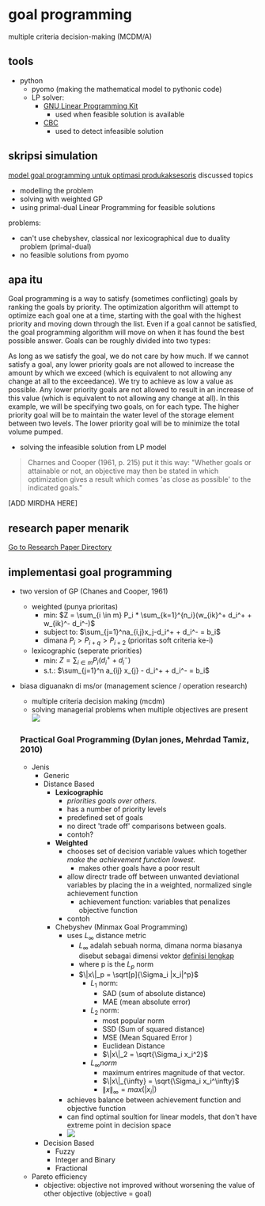 # goal programming 
multiple criteria decision-making (MCDM/A)

## tools
- python 
  - pyomo (making the mathematical model to pythonic code)
  - LP solver:
    - [GNU Linear Programming Kit](https://www.gnu.org/software/glpk/) 
      - used when feasible solution is available
    - [CBC](https://projects.coin-or.org/Cbc)
      - used to detect infeasible solution

## skripsi simulation 
[model goal programming untuk optimasi produkaksesoris]()
discussed topics
- modelling the problem 
- solving with weighted GP 
- using primal-dual Linear Programming for feasible solutions

problems: 
- can't use chebyshev, classical nor lexicographical due to duality problem (primal-dual)
- no feasible solutions from pyomo


## apa itu 
Goal programming is a way to satisfy (sometimes conflicting) goals by ranking the goals by priority. The optimization algorithm will attempt to optimize each goal one at a time, starting with the goal with the highest priority and moving down through the list. Even if a goal cannot be satisfied, the goal programming algorithm will move on when it has found the best possible answer. Goals can be roughly divided into two types:

As long as we satisfy the goal, we do not care by how much. If we cannot satisfy a goal, any lower priority goals are not allowed to increase the amount by which we exceed (which is equivalent to not allowing any change at all to the exceedance).
We try to achieve as low a value as possible. Any lower priority goals are not allowed to result in an increase of this value (which is equivalent to not allowing any change at all).
In this example, we will be specifying two goals, on for each type. The higher priority goal will be to maintain the water level of the storage element between two levels. The lower priority goal will be to minimize the total volume pumped.

- solving the infeasible solution from LP model

>Charnes and Cooper (1961, p. 215) put it this way:
"Whether goals or attainable or not, an objective may then be stated in which
optimization gives a result which comes 'as close as possible' to the indicated
goals." 


[ADD MIRDHA HERE] 



## research paper menarik
[Go to Research Paper Directory](https://github.com/atriple/ro2/tree/master/project_goal_optimization/research_paper)

## implementasi goal programming 
- two version of GP (Chanes and Cooper, 1961)
  - weighted (punya prioritas)
    - min: $Z = \sum_{i \in m} P_i * \sum_{k=1}^{n_i}(w_{ik}^+ d_i^+ + w_{ik}^- d_i^-)$
    - subject to: $\sum_{j=1}^na_{i,j}x_j-d_i^+ + d_i^- = b_i$
    - dimana $P_i > P_{i+q} > P_{i+2}$ (prioritas soft criteria ke-i)
  - lexicographic (seperate priorities)
    - min: $Z = \sum_{i\in m} P_i (d_i^+ + d_i^-)$
    - s.t.: $\sum_{j=1}^n a_{ij} x_{j} - d_i^+ + d_i^- = b_i$
- biasa diguanakn di ms/or (management science / operation research)
  - multiple criteria decision making (mcdm)
  - solving managerial problems when multiple objectives are present   
  ![](img/bagian_GP_pada_MSOR.png)

  ### Practical Goal Programming (Dylan jones, Mehrdad Tamiz, 2010)
  - Jenis
    - Generic
    - Distance Based
      - **Lexicographic**
        - *priorities goals over others.*
        - has a number of priority levels
        - predefined set of goals 
        - no direct 'trade off' comparisons between goals. 
        - contoh?
      - **Weighted** 
        - chooses set of decision variable values which together *make the achievement function lowest*. 
          - makes other goals have a poor result  
        - allow directr trade off between unwanted deviational variables by placing the in a weighted, normalized single achievement function 
          - achievement function: variables that penalizes objective function
        - contoh
      - Chebyshev (Minmax Goal Programming) 
        - uses $L_{\infty}$ distance metric
          - $L_{\infty}$ adalah sebuah norma, dimana norma biasanya disebut sebagai dimensi vektor [definisi lengkap](https://rorasa.wordpress.com/2012/05/13/l0-norm-l1-norm-l2-norm-l-infinity-norm/)
          - where p is the $L_p$ norm
          - $\|x\|_p = \sqrt[p]{\Sigma_i |x_i|^p}$
            - $L_1$ norm: 
              - SAD (sum of absolute distance)
              - MAE (mean absolute error)
            - $L_2$ norm: 
              - most popular norm 
              - SSD (Sum of squared distance)
              - MSE (Mean Squared Error )
              - Euclidean Distance
              - $\|x\|_2 = \sqrt{\Sigma_i x_i^2}$
            - $L_{\infty} norm$
              - maximum entrires magnitude of that vector. 
              - $\|x\|_{\infty} = \sqrt{\Sigma_i x_i^\infty}$
              - $\|x\|_{\infty} = max(|x_i|)$
        - achieves balance between achievement function and objective function 
        - can find optimal soultion for linear models, that don't have extreme point in decision space
        - ![](img/minmaxgp.png)
    - Decision Based 
      - Fuzzy 
      - Integer and Binary 
      - Fractional 
  - Pareto efficiency 
    - objective: objective not improved without worsening the value of other objective (objective = goal)
